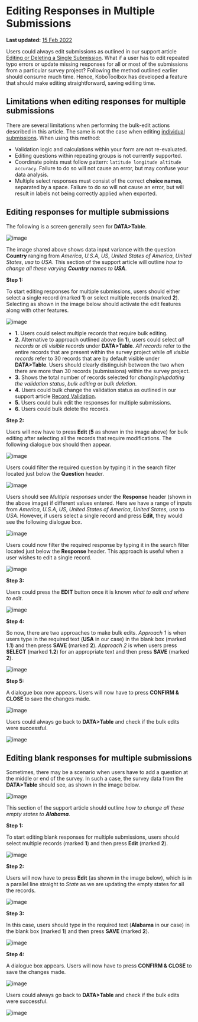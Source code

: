 # Editing Responses in Multiple Submissions

**Last updated:**
<a href="https://github.com/kobotoolbox/docs/blob/511ea4cb3c698a4b45e7c2b4efd1af4e356e811f/source/howto_edit_multiple_submissions.md" class="reference">15
Feb 2022</a>

Users could always edit submissions as outlined in our support article
[Editing or Deleting a Single Submission](howto_edit_single_submissions.md).
What if a user has to edit repeated typo errors or update missing responses for
all or most of the submissions from a particular survey project? Following the
method outlined earlier should consume much time. Hence, KoboToolbox has
developed a feature that should make editing straightforward, saving editing
time.

## Limitations when editing responses for multiple submissions

There are several limitations when performing the bulk-edit actions described in
this article. The same is not the case when editing
[individual submissions](howto_edit_single_submissions.md). When using this
method:

- Validation logic and calculations within your form are not re-evaluated.
- Editing questions within repeating groups is not currently supported.
- Coordinate points must follow pattern: `latitude longitude altitude accuracy`.
  Failure to do so will not cause an error, but may confuse your data analysis.
- Multiple select responses must consist of the correct **choice names**,
  separated by a space. Failure to do so will not cause an error, but will
  result in labels not being correctly applied when exported.

## Editing responses for multiple submissions

The following is a screen generally seen for **DATA>Table**.

![image](/images/howto_edit_multiple_submissions/edit_multiple_1.png)

The image shared above shows data input variance with the question **Country**
ranging from _America_, _U.S.A_, _US_, _United States of America_, _United
States_, _usa_ to _USA_. This section of the support article will outline _how
to change all these varying **Country** names to **USA**_.

**Step 1:**

To start editing responses for multiple submissions, users should either select
a single record (marked **1**) or select multiple records (marked **2**).
Selecting as shown in the image below should activate the edit features along
with other features.

![image](/images/howto_edit_multiple_submissions/edit_multiple_2.png)

- **1.** Users could select multiple records that require bulk editing.
- **2.** Alternative to approach outlined above (in **1**), users could select
  _all records_ or _all visible records_ under **DATA>Table**. _All records_
  refer to the entire records that are present within the survey project while
  _all visible records_ refer to 30 records that are by default visible under
  **DATA>Table**. Users should clearly distinguish between the two when there
  are more than 30 records (submissions) within the survey project.
- **3.** Shows the total number of records selected for _changing/updating the
  validation status_, _bulk editing_ or _bulk deletion_.
- **4.** Users could bulk change the validation status as outlined in our
  support article [Record Validation](record_validation.md).
- **5.** Users could bulk edit the responses for multiple submissions.
- **6.** Users could bulk delete the records.

**Step 2:**

Users will now have to press **Edit** (**5** as shown in the image above) for
bulk editing after selecting all the records that require modifications. The
following dialogue box should then appear.

![image](/images/howto_edit_multiple_submissions/edit_multiple_3.png)

Users could filter the required question by typing it in the search filter
located just below the **Question** header.

![image](/images/howto_edit_multiple_submissions/edit_multiple_4.png)

Users should see _Multiple responses_ under the **Response** header (shown in
the above image) if different values entered. Here we have a range of inputs
from _America_, _U.S.A_, _US_, _United States of America_, _United States_,
_usa_ to _USA_. However, if users select a single record and press **Edit**,
they would see the following dialogue box.

![image](/images/howto_edit_multiple_submissions/edit_multiple_5.png)

Users could now filter the required response by typing it in the search filter
located just below the **Response** header. This approach is useful when a user
wishes to edit a single record.

![image](/images/howto_edit_multiple_submissions/edit_multiple_6.png)

**Step 3:**

Users could press the **EDIT** button once it is known _what to edit and where
to edit_.

![image](/images/howto_edit_multiple_submissions/edit_multiple_7.png)

**Step 4:**

So now, there are two approaches to make bulk edits. _Approach 1_ is when users
type in the required text (**USA** in our case) in the blank box (marked
**1.1**) and then press **SAVE** (marked **2**). _Approach 2_ is when users
press **SELECT** (marked **1.2**) for an appropriate text and then press
**SAVE** (marked **2**).

![image](/images/howto_edit_multiple_submissions/edit_multiple_8.png)

**Step 5:**

A dialogue box now appears. Users will now have to press **CONFIRM & CLOSE** to
save the changes made.

![image](/images/howto_edit_multiple_submissions/edit_multiple_9.png)

Users could always go back to **DATA>Table** and check if the bulk edits were
successful.

![image](/images/howto_edit_multiple_submissions/edit_multiple_10.png)

## Editing blank responses for multiple submissions

Sometimes, there may be a scenario when users have to add a question at the
middle or end of the survey. In such a case, the survey data from the
**DATA>Table** should see, as shown in the image below.

![image](/images/howto_edit_multiple_submissions/edit_multiple_11.png)

This section of the support article should outline _how to change all these
empty states to **Alabama**_.

**Step 1:**

To start editing blank responses for multiple submissions, users should select
multiple records (marked **1**) and then press **Edit** (marked **2**).

![image](/images/howto_edit_multiple_submissions/edit_multiple_12.png)

**Step 2:**

Users will now have to press **Edit** (as shown in the image below), which is in
a parallel line straight to _State_ as we are updating the empty states for all
the records.

![image](/images/howto_edit_multiple_submissions/edit_multiple_13.png)

**Step 3:**

In this case, users should type in the required text (**Alabama** in our case)
in the blank box (marked **1**) and then press **SAVE** (marked **2**).

![image](/images/howto_edit_multiple_submissions/edit_multiple_14.png)

**Step 4:**

A dialogue box appears. Users will now have to press **CONFIRM & CLOSE** to save
the changes made.

![image](/images/howto_edit_multiple_submissions/edit_multiple_15.png)

Users could always go back to **DATA>Table** and check if the bulk edits were
successful.

![image](/images/howto_edit_multiple_submissions/edit_multiple_16.png)
